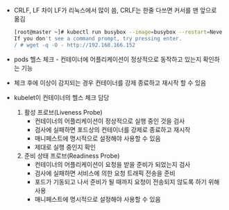 - CRLF, LF 차이 LF가 리눅스에서 많이 씀, CRLF는 한줄 다쓰면 커서를 맨 앞으로 옮김

  ```sh
  [root@master ~]# kubectl run busybox --image=busybox --restart=Never --rm -it sh
  If you don't see a command prompt, try pressing enter.
  / # wget -q -O - http://192.168.166.152
  ```

- pods 헬스 체크 - 컨테이너에 어플리케이션이 정상적으로 동작하고 있는지 확인하는 기능

- 체크 후에 이상이 감지되는 경우 컨테이너를 강제 종료하고 재시작 할 수 있음

- kubelet이 컨테이너의 헬스 체크 담당

  1. 활성 프로브(Liveness Probe)
     - 컨테이너의 어플리케이션이 정상적으로 실행 중인 것을 검사
     - 검사에 실패하면 포드상의 컨테이너를 강제로 종료하고 재시작
     - 매니페스트에 명시적으로 설정해야 사용할 수 있음
     - 제대로 실행 중인지 확인
  2. 준비 상태 프로브(Readiness Probe)
     - 컨테이너의 어플리케이션이 요청을 받을 준비가 되었는지 검사
     - 검사에 실패하면 서비스에 의한 요청 트래픽 전송을 준비
     - 포드가 기동되고 나서 준비가 될 때까지 요청이 전송되지 않도록 하기 위해 사용
     - 매니페스트에 명시적으로 설정해야 사용할 수 있음